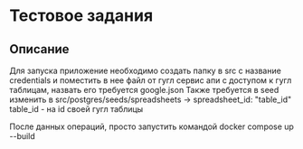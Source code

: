 # Тестовое задания

## Описание
Для запуска приложение необходимо создать папку в src c название credentials
и поместить в нее файл от гугл сервис апи с доступом к гугл таблицам, назвать его требуется google.json
Также требуется в seed изменить в src/postgres/seeds/spreadsheets -> spreadsheet_id: "table_id" 
table_id - на id своей гугл таблицы

После данных операций, просто запустить командой docker compose up --build
